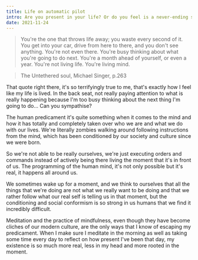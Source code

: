 ```yaml
---
title: Life on automatic pilot
intro: Are you present in your life? Or do you feel is a never-ending string of chores that you do in automatic pilot.
date: 2021-11-24
---
```


> You're the one that throws life away; you waste every second of it. You get into your car, drive from here to there, and you don't see anything. You're not even there. You're busy thinking about what you're going to do next. You're a month ahead of yourself, or even a year. You're not living life. You're living mind.

> The Untethered soul, Michael Singer, p.263

That quote right there, it's so terrifyingly true to me, that's exactly how I feel like my life is lived. In the back seat, not really paying attention to what is really happening because I'm too busy thinking about the next thing I'm going to do… Can you sympathise?

The human predicament it's quite something when it comes to the mind and how it has totally and completely taken over who we are and what we do with our lives. We're literally zombies walking around following instructions from the mind, which has been conditioned by our society and culture since we were born.

So we're not able to be really ourselves, we're just executing orders and commands instead of actively being there living the moment that it's in front of us. The programming of the human mind, it's not only possible but it's real, it happens all around us.

We sometimes wake up for a moment, and we think to ourselves that all the things that we're doing are not what we really want to be doing and that we rather follow what our real self is telling us in that moment, but the conditioning and social conformism is so strong in us humans that we find it incredibly difficult.

Meditation and the practice of mindfulness, even though they have become cliches of our modern culture, are the only ways that I know of escaping my predicament. When I make sure I meditate in the morning as well as taking some time every day to reflect on how present I've been that day, my existence is so much more real, less in my head and more rooted in the moment.


